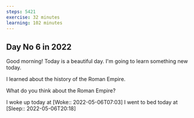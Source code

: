```yaml
---
steps: 5421
exercise: 32 minutes
learning: 102 minutes
---
```

## Day No 6 in 2022
Good morning! Today is a beautiful day.
I'm going to learn something new today.

I learned about the history of the Roman Empire.

What do you think about the Roman Empire?

I woke up today at [Woke:: 2022-05-06T07:03]
I went to bed today at [Sleep:: 2022-05-06T20:18]
